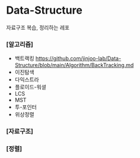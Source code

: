 # Data-Structure
자료구조 복습, 정리하는 레포

### [알고리즘]
- 백트랙킹
  https://github.com/jinjoo-lab/Data-Structure/blob/main/Algorithm/BackTracking.md
- 이진탐색
- 다익스트라
- 플로이드-워셜
- LCS
- MST
- 투-포인터
- 위상정렬

### [자료구조]

### [정렬]
